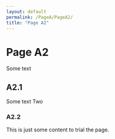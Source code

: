 ```yaml
---
layout: default
permalink: /PageA/PageA2/
title: "Page A2"
---
```



# Page A2

Some text

## A2.1

Some text Two


### A2.2

This is just some content to trial the page.
